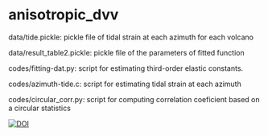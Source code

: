 # anisotropic_dvv

data/tide.pickle: 
pickle file of tidal strain at each azimuth for each volcano

data/result_table2.pickle:
pickle file of the parameters of fitted function

codes/fitting-dat.py:
script for estimating third-order elastic constants.

codes/azimuth-tide.c:
script for estimating tidal strain at each azimuth

codes/circular_corr.py:
script for computing correlation coeficient based on a circular statistics

[![DOI](https://zenodo.org/badge/DOI/10.5281/zenodo.8038742.svg)](https://doi.org/10.5281/zenodo.8038742)
